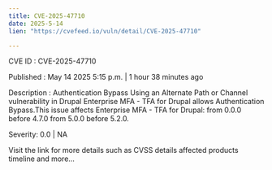 ```yaml
---
title: CVE-2025-47710
date: 2025-5-14
lien: "https://cvefeed.io/vuln/detail/CVE-2025-47710"

---
```


CVE ID : CVE-2025-47710

Published :  May 14
2025
5:15 p.m. | 1 hour
38 minutes ago

Description : Authentication Bypass Using an Alternate Path or Channel vulnerability in Drupal Enterprise MFA - TFA for Drupal allows Authentication Bypass.This issue affects Enterprise MFA - TFA for Drupal: from 0.0.0 before 4.7.0
from 5.0.0 before 5.2.0.

Severity: 0.0 | NA

Visit the link for more details
such as CVSS details
affected products
timeline
and more...
